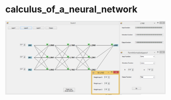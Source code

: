 # calculus_of_a_neural_network

![alt text](https://github.com/FlaviuIusan/calculus_of_a_neural_network/blob/main/img_app.PNG)

